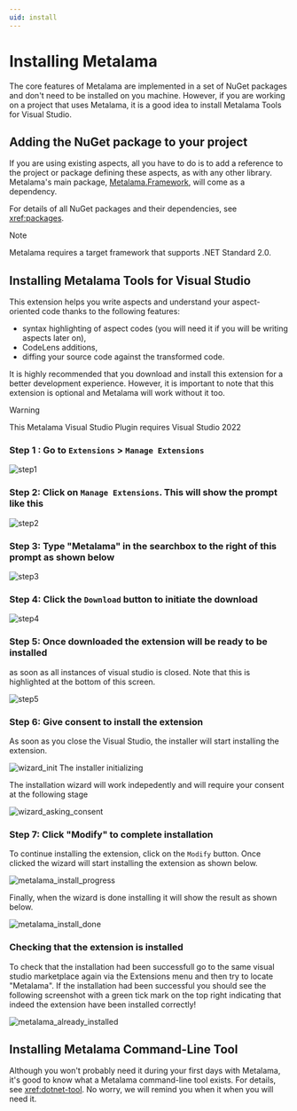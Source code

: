 ```yaml
---
uid: install
---
```


# Installing Metalama

The core features of Metalama are implemented in a set of NuGet packages and don't need to be installed on you machine. However, if you are working on a project that uses Metalama, it is a good idea to install Metalama Tools for Visual Studio.

## Adding the NuGet package to your project

If you are using existing aspects, all you have to do is to add a reference to the project or package defining these aspects, as with any other library. Metalama's main package, [Metalama.Framework](https://www.nuget.org/packages/Metalama.Framework), will come as a dependency.

For details of all NuGet packages and their dependencies, see <xref:packages>.

>[!NOTE]
>Metalama requires a target framework that supports .NET Standard 2.0.

## Installing Metalama Tools for Visual Studio

This extension helps you write aspects and understand your aspect-oriented code thanks to the following features:

* syntax highlighting of aspect codes (you will need it if you will be writing aspects later on),
* CodeLens additions,
* diffing your source code against the transformed code.

It is highly recommended that you download and install this extension for a better development experience. However, it is important to note that  this extension is optional and Metalama will work without it too.

> [!WARNING]
> This Metalama Visual Studio Plugin requires Visual Studio 2022

### **Step 1** : Go to `Extensions` > `Manage Extensions`

![step1](../../images/ext_manage_1.png)

### **Step 2**: Click on `Manage Extensions`. This will show the prompt like this

![step2](../../images/ext_manage_2.png)

### **Step 3**: Type "Metalama" in the searchbox to the right of this prompt as shown below

![step3](../../images/ext_manage_3.png)

### **Step 4**: Click the `Download` button to initiate the download

![step4](../../images/ext_manage_4.png)

### **Step 5**: Once downloaded the extension will be ready to be installed

as soon as all instances of visual studio is closed. Note that this is highlighted
at the bottom of this screen.

![step5](../../images/ext_manage_5.png)

### **Step 6**: Give consent to install the extension

As soon as you close the Visual Studio, the installer will start installing the extension.

![wizard_init](../../images/ext_manage_6.png)
The installer initializing

The installation wizard will work indepedently and will require your consent at the following stage

![wizard_asking_consent](../../images/ext_manage_consent.png)

### **Step 7**: Click "Modify" to complete installation

To continue installing the extension, click on the `Modify` button. Once clicked the wizard will start installing the extension as shown below.

![metalama_install_progress](../../images/metalama_install_progress.png)

Finally, when the wizard is done installing it will show the result as shown below.

![metalama_install_done](../../images/metalama_install_done.png)

### Checking that the extension is installed

To check that the installation had been successfull go to the same visual studio marketplace again via the Extensions menu and then try to locate "Metalama". If the installation had been successful you should see the following screenshot with a green tick mark on the top right indicating that indeed the extension have been installed correctly!

![metalama_already_installed](../../images/metalama_already_installed.png)

## Installing Metalama Command-Line Tool

Although you won't probably need it during your first days with Metalama, it's good to know what a Metalama command-line tool exists. For details, see <xref:dotnet-tool>. No worry, we will remind you  when it when you will need it.

